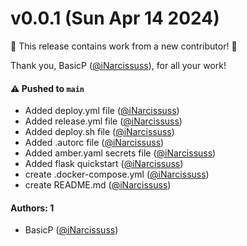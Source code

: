 # v0.0.1 (Sun Apr 14 2024)

:tada: This release contains work from a new contributor! :tada:

Thank you, BasicP ([@iNarcissuss](https://github.com/iNarcissuss)), for all your work!

#### ⚠️ Pushed to `main`

- Added deploy.yml file ([@iNarcissuss](https://github.com/iNarcissuss))
- Added release.yml file ([@iNarcissuss](https://github.com/iNarcissuss))
- Added deploy.sh file ([@iNarcissuss](https://github.com/iNarcissuss))
- Added .autorc file ([@iNarcissuss](https://github.com/iNarcissuss))
- Added amber.yaml secrets file ([@iNarcissuss](https://github.com/iNarcissuss))
- Added flask quickstart ([@iNarcissuss](https://github.com/iNarcissuss))
- create .docker-compose.yml ([@iNarcissuss](https://github.com/iNarcissuss))
- create README.md ([@iNarcissuss](https://github.com/iNarcissuss))

#### Authors: 1

- BasicP ([@iNarcissuss](https://github.com/iNarcissuss))
